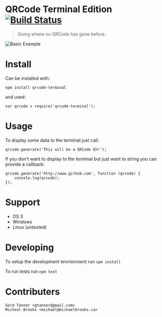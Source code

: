 # QRCode Terminal Edition [![Build Status][travis-ci-img]][travis-ci-url]

> Going where no QRCode has gone before.

![Basic Example][basic-example-img]

# Install

Can be installed with:

    npm install qrcode-terminal

and used:

    var qrcode = require('qrcode-terminal');

# Usage

To display some data to the terminal just call:

    qrcode.generate('This will be a QRCode Eh!');

If you don't want to display to the terminal but just want to string you can provide a callback:

    qrcode.generate('http://www.github.com', function (qrcode) {
        console.log(qrcode);
    });

# Support

- OS X
- Windows
- Linux (untested)

# Developing

To setup the development envrionment run `npm install`

To run tests run `npm test`

# Contributers

    Gord Tanner <gtanner@gmail.com>
    Micheal Brooks <michael@michaelbrooks.ca>

[travis-ci-img]: https://travis-ci.org/gtanner/qrcode-terminal.png
[travis-ci-url]: https://travis-ci.org/gtanner/qrcode-terminal
[basic-example-img]: https://raw.github.com/gtanner/qrcode-terminal/master/example/basic.png

